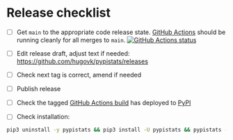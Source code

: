 # Release checklist

- [ ] Get `main` to the appropriate code release state.
      [GitHub Actions](https://github.com/hugovk/pypistats/actions) should be running
      cleanly for all merges to `main`.
      [![GitHub Actions status](https://github.com/hugovk/pypistats/workflows/Test/badge.svg)](https://github.com/hugovk/pypistats/actions)

- [ ] Edit release draft, adjust text if needed:
      https://github.com/hugovk/pypistats/releases

- [ ] Check next tag is correct, amend if needed

- [ ] Publish release

- [ ] Check the tagged
      [GitHub Actions build](https://github.com/hugovk/pypistats/actions/workflows/deploy.yml)
      has deployed to [PyPI](https://pypi.org/project/pypistats/#history)

- [ ] Check installation:

```bash
pip3 uninstall -y pypistats && pip3 install -U pypistats && pypistats --version
```
